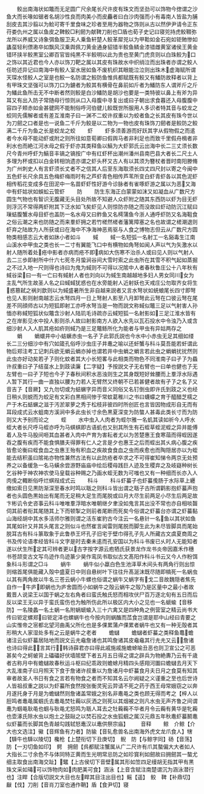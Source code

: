 <!-- { "loadSidebar": true } -->
　　鲛出南海状如鼈而无足圆广尺余尾长尺许皮有珠文而坚劲可以饰物今揔谓之沙鱼大而长喙如锯者名胡沙性良而肉美小而皮麤者曰白沙肉强而小有毒南人皆盐为脯刮皮去其沙翦以为鲙可寄千里食味之珍者至用为器物之饰则从古以然伊尹请令正东苻娄仇州之属以鱼皮之鞞鲛□利劒为献鞞刀削也□盾也荀子史记曰寝兕持虎鲛韅弥龙所以养威又诗象弭鱼服卫夫人乗鱼轩楚人鲛革犀兕以为甲鞈如金石宛如钜釶惨如蠭虿轻利僄遫卒如飘风汉乗舆佩刀黄金通身貂错半鲛鱼鳞金漆错雌黄室诸侯王黄金错环挟半鲛黒室公卿百官皆纯黒不半鲛明以此为贵也至黄门虎贲则以白珠鲛为口之饰以其近君也今人亦以饰刀靶之属以其皮有珠故水中织绡泣而出珠者亦谓之鲛人任昉述异记曰南海中有鲛人室水居如鱼不废机织其眼能泣泣则出珠木虚海赋所谓天琛水怪鲛人之室是也鲛一名防谓之鲛防鱼惟呉都赋既有鲛又有鱕防故释者以背上有甲珠文坚强可以饰刀口为鑢者为鲛其有横骨在鼻前如斤者为鱕防东人谓斧斤之斤为鱕此鱼所击无不中断者然则鲛是白沙鱕防是胡沙也要是一类特彼以鼻上有斧为异耳又有出入防子常随母行惊则从口入母腹中寻复出或曰子朝出求食暮还入母腹腹中容四子颊赤如金甚徤网不能制俗呼河伯徤儿鲛既世所服用人多识者特其音与蛟龙之蛟同先儒解者或有差互淮南子曰一渊不二蛟许叔重以为蛟者鱼之长其皮有珠今世以为刀劒之口者是也一说鱼二千斤为鲛是以二物为一物也皮有珠饰刀劒者是鲛防之鲛满二千斤为鱼之长是蛟龙之蛟
　　虾
　　虾多须善游而好跃其字从假物假之而逺者今水母不能动虾或附之则所往如意荀卿曰假舆马者非利足也而致千里假舟楫者非利水也而絶江河水母之假于虾亦其类释鱼以鰝为大虾郭氏云出海中长二三丈须长数尺今青州呼虾为鰝音丰镐之镐按广中有红虾杯出潮州潘州县南巴县大者长二尺土人多理为杯或扣以白金转相饷遗亦谓之虾头杯又古人有以其须为簪杖者晋时南阳滕脩为广州刺史人有言虾须长丈者不之信其人后至东海取须长四丈四尺封以寄之今闽中五色虾长尺余具五色梅虾梅雨时有之芦虾青色相传芦苇所变白虾青虾各以其色泥虾相传稻花变成多在田泥中一名苗虾虾性好游今诊脉者有雀啄虾游之属以为恶又海中有虾姑状如蜈蚣云管虾
　　防
　　防生东海正白蒙蒙如沫又如凝血从广数尺方圆生气物也有智识无腹藏无头目处所故不知避人众虾附之随其东西防以虾为目无虾则浮沉不常得两虾附其下泛水如飞矣虾见人则惊防亦随之而没故曰虾动防沉江赋曰璅蛣腹蟹水母目虾也盖防一名水母又曰鲊鱼又名樗蒲鱼今浙人通呼虾防又名海靻食之俗云潮之来也防随之而来羣虾拥之若竹槎然槎者藩篱障塞之名也故谓之槎潮退则虾弃之陆故为人所获或曰在海中不净海神恶焉驱与人食之博物志但云从广数尺方圆物类相感志云大者如牀小者如斗
　　蜮
　　蜮一名短弧一名射工一名谿毒生江南山溪水中甲虫之类也长一二寸有翼能飞口中有横物如角弩如闻人声以气为矢激水以射人随所着处疮中影者亦病而疮不即病如大伤寒不治杀人或曰见人则以气射人去二三歩即射所中什六七死冬月蛰涧谷间大雪时索之此虫所在其雪不积气起如蒸掘之不过入地一尺则得也诗曰为鬼为蜮则不可得以况隂中人者春秋鲁庄公十八年秋有蜮谷梁曰一有一亡曰有蜮射人者也刘向以为蜮生南越越地多妇人男女同川女为主乱气所生故圣人名之曰蜮蜮犹惑也在水旁能射人近射妖也天戒庄公勿取齐女将生惑篡弑之祸刘歆则以为蜮盛暑所生非自越来説者又言水弩状如蜣蜋尾长四寸即弩也见人影则射南越志云水弩四月一日上弩射人影至八月卸弩此云弩在口彼云弩在尾差不同顔师古以为短狐即射工亦呼水弩当是一物而説文称蜮似鼈三足以气射害人孙愐亦称蜮短狐状似鼈含沙射人陆玑毛诗疏亦云蜮短狐一名射影如三足江淮水皆有之在岸影见水中投人影则杀人故曰射影南方人欲入水先以瓦石投水中令浊乃入或含细沙射人入人肌其疮如疥则蜮乃是三足鼈鲧所化为能者与甲虫有异姑两存之
　　蜎
　　蜎蠉井中小蛣蟩赤虫一名孑孒此郭氏説也今水中小赤虫无足其细如缕长二三分细沙中有穴如箴孔俗呼沙虫庄子井鼃之喻以还虷蟹与科斗莫吾能若虷谓此物后郑注考工记刺兵欲无蜎云蜎亦掉也谓若井中虫蜎之蜎言若此虫之蜎蜎扰扰然则此虫亦好动矣若孑孒则化蚊者其大小长短畧与此相类而物色不同淮南子曰孑孒为蟁许叔重曰孑孒结虿水上到跂读廉【二字疑】予按説文孑无右臂也一曰单也健也孒无左臂也一曰孑孒短也今孑孒春秋间积水恶浊则生之其身既短好耸腰而上羣浮水际遇人暂下其行一曲一直独以腰为力若人无臂然又终朝不已若甚健者故有孑孒之名孒又音吉孒【音厥】又九勿切或为蛣蟩字异而音义同俗又名钉倒虫即许氏到跂之义也经日稍乆则蜕而为蛟足有文彩白黒相间惨于常蚊葛稚川之书曰蠛蠓之育于醯醋芝檽之产于木石蛣蟩之滋于汚淤翠萝之秀于松枝非彼四时所创匠也言皆因物成形自无而有耳段成式云水蛆南方溪涧中多此虫长寸余色黒夏深变为防螫人甚毒此类长寸而为防则又大予别而论之
　　蛭
　　水中虫入人肉者为蛭尔雅一名虮其读如祈今人呼水蛭大者长尺呼马蛭亦呼为马蜞蜞即古语虮也又别其所生有石蛭草蛭泥蛭之异并能傅着人及牛马股间咂其血甚者入肉中产育为害耘者尤以为苦楚惠王食寒葅而得蛭因遂吞之腹有疾而不能食惧膳夫得罪有仁人之言是夕也惠王之后而蛭出其乆病心腹之疾皆愈论衡曰蛭食血之虫惠王殆有积血之疾故食食血之虫而疾愈也而陶隠居亦以为蛭能去结积虽曰隂祐亦物性兼然古法有以此防疮者卒求之不可得崔知悌令两京无处预养之以备缓急一名马蟥余尝游野庙庙中绘后稷母践巨人迹及生稷弃之及岐嶷种树长乞谷种于神农神农使马皇载谷种赐之乃画水蛭无数为可嗤也又有一种细而长亦入人肉曵之輙断俗呼烂蜞叚成式云
　　科斗
　　科斗虾蟇子也虾蟇曵肠于水际草上纒缴如索日见黒防渐深至春水时鸣以聒之则科斗皆出谓之聒子古所谓鹳影抱虾蟇声抱者也头圆色黒始出有尾而无足稍大足生而尾脱或曰月大尽生前两足小尽生后两足故卞彬讥令史咨事云科斗唯唯羣浮暗水唯朝继夕聿没如鬼言其出没不常也亦自相啖齧伺其前者衔其尾随其上下而顿掣之则前者尾断而死矣今俗谓之虾蟇台亦谓之虾蟇黏山海经胡中其水多活师尔雅则谓之活东崔豹古今注云一名悬针一名鱼以其状如鱼其尾如针又并其头尾言之则似斗也然崔言闻雷则尾脱而脚生此为未尽皆脚具而尾始脱耳古有科斗篆取象于此鲁恭王坏孔子旧宅于壁巾得孔子先人所藏古文虞夏商周之书及传论语孝经皆科斗文字是时去秦未逺而孔安国以为科斗书废已乆时人无能知者遂以伏生所定其可辨者更以古字按字源云庖牺氏获景龙作龙书炎帝因嘉禾作穗书苍颉变古文写鸟迹作鸟迹篆少昊作鸾凤书取似古文髙阳作科斗书云又今人作粉饵象科斗形谓之□斗
　　蜗牛
　　蜗牛似小蠃白色生池泽草木间头有两角行则出惊则缩首尾俱能藏入殻中盛夏日中则自悬树叶下往往升髙涎沫既尽随即槁死一名蜗虫以其有两角故以牛名三苍云蜗小牛螺也俗谓之蜗牛又蜗字有戈二音故魏隠者焦先自作一牛庐即蜗也为庐舍圆而小如蜗牛之殻云蜗牛之殻乃是区量中之最小者故戴晋人说梁王以国于蜗之左右角者曰蛮氏触氏怒而相攻伏尸百万逐北旬有五日而后反以梁王无以异于蛮氏蛮伤也为触所伤此所以极区内大小之见也一名螔蝓【音移防】一名陵蠡一名土蜗一名附蜗螔蝓入三十六禽又是四种角之例营室之精云尚书大传曰钜定螺郑曰钜定泽也螺蜗牛也今按内则蜗醢而苽食岂谓是耶中山经曰青要之山实惟帝之宻都北望河曲禹父所化也是多倮累蒲卢倮累者蜗牛也又有一种无殻者其形稍大人家湿处多有之云是蜗牛之老者
　　蟾蠩
　　蟾蠩者虾蟇之类释鱼鼁蟾诸注云似虾蟇居陆地而説文云圥鼀詹诸也其鸣詹诸其皮鼀鼀其行圥圥又云詹诸也诗曰得此言其行韩诗薛君亦曰得此戚施戚施蟾蜍喻丑恶也则卫宣公之可恶甚矣今之蚵蚾背上礧礧好伏墙隂壁下者五月五日得之谓之辟兵为物絶夀乃云有千歳者古称月中有蟾蠩故春秋运斗枢曰纪乖政则蟾蜍月精四头感翔河圗曰蟾蠩去月天下大乱淮南子曰月照天下食于詹诸许叔重以为詹诸月中虾蟇食月夫日月之食莫有知其审者故圣人书日有食之言若有物食之者而不知其名云尔阙疑之义谨重之至也后世诗人皆祖叔重之説以为虾蟇所食然按张衡灵宪云羿请不死之药于西王母常娥窃之以奔月遂托身于月是为蟾蠩然则詹诸盖常娥之别名非鼃黾之类也顾无得而考之【梓人以脰鸣者鼃黾属蝈氏去鼃黾焚牡蘜以灰洒之则死以其烟被之则凡水虫无声齐鲁之间谓鼃为蝈黾耿黾也蝈与耿黾尤怒鸣为聒人耳去之牡蘜蘜不华者月令云蘜有黄华是牝蘜也壶涿氏除水虫以炮土之鼓敺之以焚石投之水虫狐蝈之属汉元鼎五年秋鼃虾蟇鬭鼃似虾蟇而长脚其色青越勾践轼怒鼃汉以鼃供祭宗庙】
　　音释
　　鲸　介鲸【介大也文选注】鰴【音辉鱼有力者】防貐【音轧愈兽名出南海外虎文龙爪食人】犗【騬牛也騬以陵切】欃枪【上楚衔切下丑庚切】　鲵　防【与鲸字同】砀【音荡】防【一刃切鱼如印】　鳄　拥劒【呉都赋注蟹属从广二尺许有爪其螯偏大大者如人大指长二寸余色不与体同特正黄而生光明常忌防之如珍寳利如劒故曰拥劒其一螯尤细主取食出南海交趾】鼊【上古侯切下音壁属其形如笠四足缦胡无指其甲有黒珠文采如瑇可以饰物肉如肉肥美可食】涵泳【上音含赋注南楚谓沉为涵泳潜行也】注睅【合版切説文大目也左睅其目注出目也】鳐【遥】　鲛　鞞【补鼎切】瞂【伐】刀削【音肖刀室也通作鞘】盾【食尹切】寝
